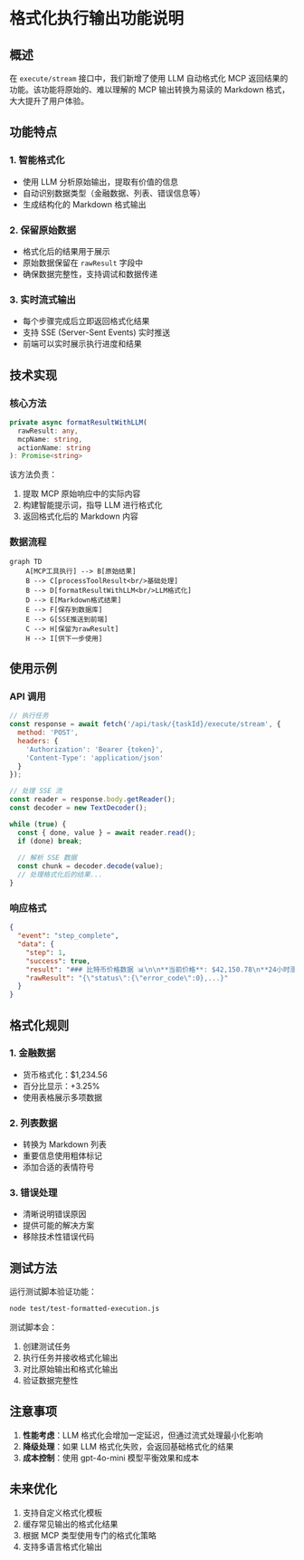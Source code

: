 # 格式化执行输出功能说明

## 概述

在 `execute/stream` 接口中，我们新增了使用 LLM 自动格式化 MCP 返回结果的功能。该功能将原始的、难以理解的 MCP 输出转换为易读的 Markdown 格式，大大提升了用户体验。

## 功能特点

### 1. 智能格式化
- 使用 LLM 分析原始输出，提取有价值的信息
- 自动识别数据类型（金融数据、列表、错误信息等）
- 生成结构化的 Markdown 格式输出

### 2. 保留原始数据
- 格式化后的结果用于展示
- 原始数据保留在 `rawResult` 字段中
- 确保数据完整性，支持调试和数据传递

### 3. 实时流式输出
- 每个步骤完成后立即返回格式化结果
- 支持 SSE (Server-Sent Events) 实时推送
- 前端可以实时展示执行进度和结果

## 技术实现

### 核心方法

```typescript
private async formatResultWithLLM(
  rawResult: any, 
  mcpName: string, 
  actionName: string
): Promise<string>
```

该方法负责：
1. 提取 MCP 原始响应中的实际内容
2. 构建智能提示词，指导 LLM 进行格式化
3. 返回格式化后的 Markdown 内容

### 数据流程

```mermaid
graph TD
    A[MCP工具执行] --> B[原始结果]
    B --> C[processToolResult<br/>基础处理]
    B --> D[formatResultWithLLM<br/>LLM格式化]
    D --> E[Markdown格式结果]
    E --> F[保存到数据库]
    E --> G[SSE推送到前端]
    C --> H[保留为rawResult]
    H --> I[供下一步使用]
```

## 使用示例

### API 调用

```javascript
// 执行任务
const response = await fetch('/api/task/{taskId}/execute/stream', {
  method: 'POST',
  headers: {
    'Authorization': 'Bearer {token}',
    'Content-Type': 'application/json'
  }
});

// 处理 SSE 流
const reader = response.body.getReader();
const decoder = new TextDecoder();

while (true) {
  const { done, value } = await reader.read();
  if (done) break;
  
  // 解析 SSE 数据
  const chunk = decoder.decode(value);
  // 处理格式化后的结果...
}
```

### 响应格式

```json
{
  "event": "step_complete",
  "data": {
    "step": 1,
    "success": true,
    "result": "### 比特币价格数据 📊\n\n**当前价格**: $42,150.78\n**24小时涨跌**: +3.25%\n...",
    "rawResult": "{\"status\":{\"error_code\":0},...}"
  }
}
```

## 格式化规则

### 1. 金融数据
- 货币格式化：$1,234.56
- 百分比显示：+3.25%
- 使用表格展示多项数据

### 2. 列表数据
- 转换为 Markdown 列表
- 重要信息使用粗体标记
- 添加合适的表情符号

### 3. 错误处理
- 清晰说明错误原因
- 提供可能的解决方案
- 移除技术性错误代码

## 测试方法

运行测试脚本验证功能：

```bash
node test/test-formatted-execution.js
```

测试脚本会：
1. 创建测试任务
2. 执行任务并接收格式化输出
3. 对比原始输出和格式化输出
4. 验证数据完整性

## 注意事项

1. **性能考虑**：LLM 格式化会增加一定延迟，但通过流式处理最小化影响
2. **降级处理**：如果 LLM 格式化失败，会返回基础格式化的结果
3. **成本控制**：使用 gpt-4o-mini 模型平衡效果和成本

## 未来优化

1. 支持自定义格式化模板
2. 缓存常见输出的格式化结果
3. 根据 MCP 类型使用专门的格式化策略
4. 支持多语言格式化输出 